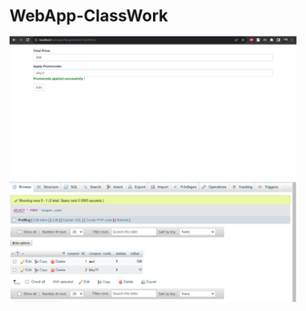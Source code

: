 # WebApp-ClassWork
<img src="screenshots/Screenshot 2023-08-25 011517.png" alt="site screenshot">
<img src="screenshots/Screenshot 2023-08-25 011606.png" alt="site screenshot">
